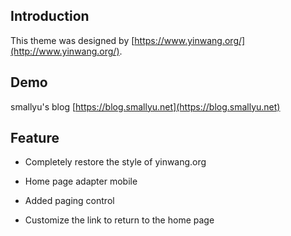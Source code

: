 ## Introduction

This theme was designed by [https://www.yinwang.org/](http://www.yinwang.org/).

## Demo

smallyu's blog [https://blog.smallyu.net](https://blog.smallyu.net)

## Feature

- Completely restore the style of yinwang.org

- Home page adapter mobile

- Added paging control

- Customize the link to return to the home page
